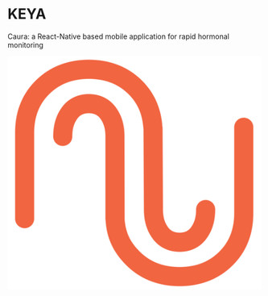 # KEYA
Caura: a React-Native based mobile application for rapid hormonal monitoring


<p align="center">
  <img alt="react-native Caura" src="img/logo_orange1.png" />
</p>
